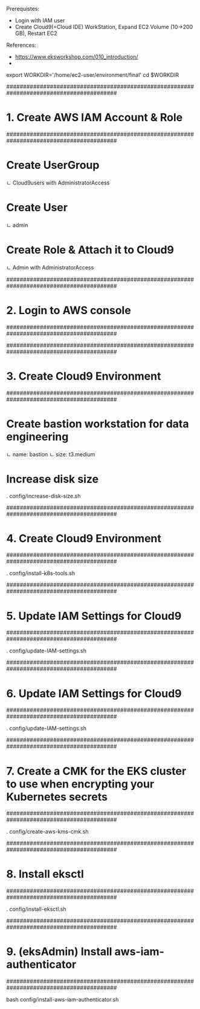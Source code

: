 Prerequistes:
- Login with IAM user
- Create Cloud9(=Cloud IDE) WorkStation, Expand EC2 Volume (10->200 GB), Restart EC2

References:
- https://www.eksworkshop.com/010_introduction/
- 

export WORKDIR='/home/ec2-user/environment/final'
cd $WORKDIR

#########################################################################################
# 1. Create AWS IAM Account & Role
#########################################################################################

# Create UserGroup
  ㄴ Cloud9users with AdministratorAccess
  
# Create User
  ㄴ admin
  
# Create Role & Attach it to Cloud9
  ㄴ Admin with AdministratorAccess
  
#########################################################################################
# 2. Login to AWS console
#########################################################################################



#########################################################################################
# 3. Create Cloud9 Environment
#########################################################################################

# Create bastion workstation for data engineering
  ㄴ name: bastion
  ㄴ size: t3.medium
  
# Increase disk size
. config/increase-disk-size.sh


#########################################################################################
# 4. Create Cloud9 Environment
#########################################################################################

. config/install-k8s-tools.sh


#########################################################################################
# 5. Update IAM Settings for Cloud9
#########################################################################################

. config/update-IAM-settings.sh


#########################################################################################
# 6. Update IAM Settings for Cloud9
#########################################################################################

. config/update-IAM-settings.sh


#########################################################################################
# 7. Create a CMK for the EKS cluster to use when encrypting your Kubernetes secrets
#########################################################################################

. config/create-aws-kms-cmk.sh


#########################################################################################
# 8. Install eksctl
#########################################################################################

. config/install-eksctl.sh



<!--#########################################################################################-->
<!--# 9. Create key pair for EC2-->
<!--#########################################################################################-->

<!--. config/create-ec2-key-pair.sh-->


<!--#########################################################################################-->
<!--# 10. Update IAM Settings for Cloud9-->
<!--#########################################################################################-->

<!--bash config/create-kms-alias.sh-->




<!--#########################################################################################-->
<!--# 2. Install Anaconda-->
<!--#########################################################################################-->

<!--bash config/install-conda.sh-->

<!--## Exit current terminal-->
<!--^D-->

<!--## Open new terminal-->

<!--#########################################################################################-->
<!--# 3. Create Virtual Environment-->
<!--#########################################################################################-->

<!--## Create virtual env - eksAdmin-->

<!--conda env create -f environment.yml-->

<!--conda env list-->
<!--# conda environments:-->
<!--#-->
<!--eksAdmin                 /home/ec2-user/.conda/envs/eksAdmin-->
<!--base                  *  /opt/conda-->

<!--#conda remove --name eksAdmin --all-->

<!--conda activate eksAdmin-->


<!--pip --version-->

<!--# Upgrade pip-->
<!--pip install --upgrade pip-->







#########################################################################################
# 9. (eksAdmin) Install aws-iam-authenticator
#########################################################################################

bash config/install-aws-iam-authenticator.sh